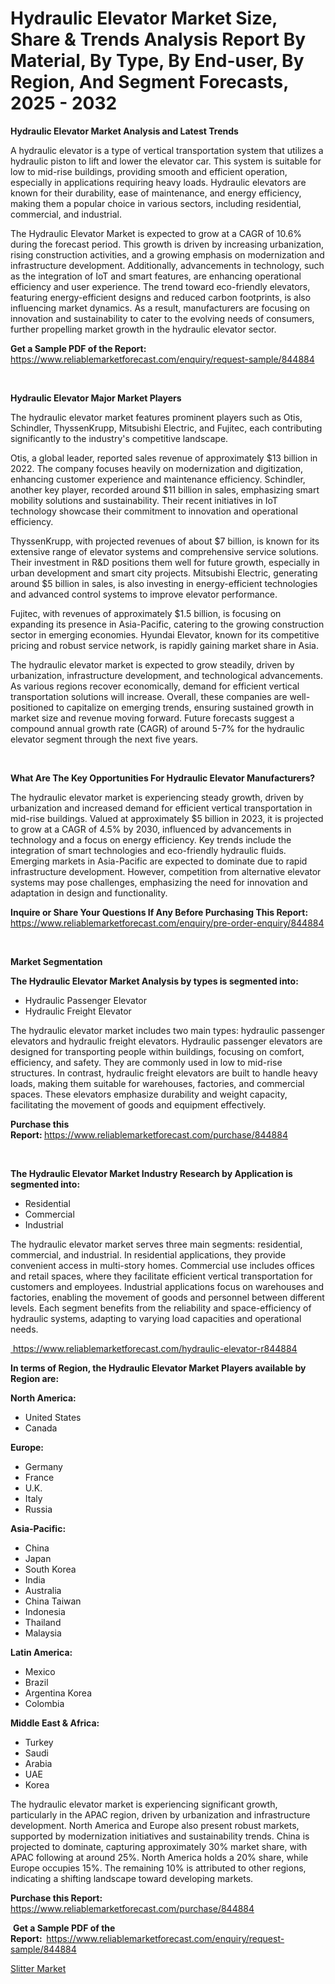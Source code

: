 <p><h1>Hydraulic Elevator Market Size, Share & Trends Analysis Report By Material, By Type, By End-user, By Region, And Segment Forecasts, 2025 - 2032</h1></p><p><strong>Hydraulic Elevator Market Analysis and Latest Trends</strong></p>
<p><p>A hydraulic elevator is a type of vertical transportation system that utilizes a hydraulic piston to lift and lower the elevator car. This system is suitable for low to mid-rise buildings, providing smooth and efficient operation, especially in applications requiring heavy loads. Hydraulic elevators are known for their durability, ease of maintenance, and energy efficiency, making them a popular choice in various sectors, including residential, commercial, and industrial.</p><p>The Hydraulic Elevator Market is expected to grow at a CAGR of 10.6% during the forecast period. This growth is driven by increasing urbanization, rising construction activities, and a growing emphasis on modernization and infrastructure development. Additionally, advancements in technology, such as the integration of IoT and smart features, are enhancing operational efficiency and user experience. The trend toward eco-friendly elevators, featuring energy-efficient designs and reduced carbon footprints, is also influencing market dynamics. As a result, manufacturers are focusing on innovation and sustainability to cater to the evolving needs of consumers, further propelling market growth in the hydraulic elevator sector.</p></p>
<p><strong>Get a Sample PDF of the Report:&nbsp;</strong> <a href="https://www.reliablemarketforecast.com/enquiry/request-sample/844884?utm_campaign=3081&utm_medium=2&utm_source=Github&utm_content=ia&utm_term=08042025&utm_id=hydraulic-elevator">https://www.reliablemarketforecast.com/enquiry/request-sample/844884</a></p>
<p>&nbsp;</p>
<p><strong>Hydraulic Elevator Major Market Players</strong></p>
<p><p>The hydraulic elevator market features prominent players such as Otis, Schindler, ThyssenKrupp, Mitsubishi Electric, and Fujitec, each contributing significantly to the industry's competitive landscape. </p><p>Otis, a global leader, reported sales revenue of approximately $13 billion in 2022. The company focuses heavily on modernization and digitization, enhancing customer experience and maintenance efficiency. Schindler, another key player, recorded around $11 billion in sales, emphasizing smart mobility solutions and sustainability. Their recent initiatives in IoT technology showcase their commitment to innovation and operational efficiency.</p><p>ThyssenKrupp, with projected revenues of about $7 billion, is known for its extensive range of elevator systems and comprehensive service solutions. Their investment in R&D positions them well for future growth, especially in urban development and smart city projects. Mitsubishi Electric, generating around $5 billion in sales, is also investing in energy-efficient technologies and advanced control systems to improve elevator performance.</p><p>Fujitec, with revenues of approximately $1.5 billion, is focusing on expanding its presence in Asia-Pacific, catering to the growing construction sector in emerging economies. Hyundai Elevator, known for its competitive pricing and robust service network, is rapidly gaining market share in Asia.</p><p>The hydraulic elevator market is expected to grow steadily, driven by urbanization, infrastructure development, and technological advancements. As various regions recover economically, demand for efficient vertical transportation solutions will increase. Overall, these companies are well-positioned to capitalize on emerging trends, ensuring sustained growth in market size and revenue moving forward. Future forecasts suggest a compound annual growth rate (CAGR) of around 5-7% for the hydraulic elevator segment through the next five years.</p></p>
<p>&nbsp;</p>
<p><strong>What Are The Key Opportunities For Hydraulic Elevator Manufacturers?</strong></p>
<p><p>The hydraulic elevator market is experiencing steady growth, driven by urbanization and increased demand for efficient vertical transportation in mid-rise buildings. Valued at approximately $5 billion in 2023, it is projected to grow at a CAGR of 4.5% by 2030, influenced by advancements in technology and a focus on energy efficiency. Key trends include the integration of smart technologies and eco-friendly hydraulic fluids. Emerging markets in Asia-Pacific are expected to dominate due to rapid infrastructure development. However, competition from alternative elevator systems may pose challenges, emphasizing the need for innovation and adaptation in design and functionality.</p></p>
<p><strong>Inquire or Share Your Questions If Any Before Purchasing This Report:</strong> <a href="https://www.reliablemarketforecast.com/enquiry/pre-order-enquiry/844884?utm_campaign=3081&utm_medium=2&utm_source=Github&utm_content=ia&utm_term=08042025&utm_id=hydraulic-elevator">https://www.reliablemarketforecast.com/enquiry/pre-order-enquiry/844884</a></p>
<p>&nbsp;</p>
<p><strong>Market Segmentation</strong></p>
<p><strong>The Hydraulic Elevator Market Analysis by types is segmented into:</strong></p>
<p><ul><li>Hydraulic Passenger Elevator</li><li>Hydraulic Freight Elevator</li></ul></p>
<p><p>The hydraulic elevator market includes two main types: hydraulic passenger elevators and hydraulic freight elevators. Hydraulic passenger elevators are designed for transporting people within buildings, focusing on comfort, efficiency, and safety. They are commonly used in low to mid-rise structures. In contrast, hydraulic freight elevators are built to handle heavy loads, making them suitable for warehouses, factories, and commercial spaces. These elevators emphasize durability and weight capacity, facilitating the movement of goods and equipment effectively.</p></p>
<p><strong>Purchase this Report:&nbsp;</strong><a href="https://www.reliablemarketforecast.com/purchase/844884?utm_campaign=3081&utm_medium=2&utm_source=Github&utm_content=ia&utm_term=08042025&utm_id=hydraulic-elevator">https://www.reliablemarketforecast.com/purchase/844884</a></p>
<p>&nbsp;</p>
<p><strong>The Hydraulic Elevator Market Industry Research by Application is segmented into:</strong></p>
<p><ul><li>Residential</li><li>Commercial</li><li>Industrial</li></ul></p>
<p><p>The hydraulic elevator market serves three main segments: residential, commercial, and industrial. In residential applications, they provide convenient access in multi-story homes. Commercial use includes offices and retail spaces, where they facilitate efficient vertical transportation for customers and employees. Industrial applications focus on warehouses and factories, enabling the movement of goods and personnel between different levels. Each segment benefits from the reliability and space-efficiency of hydraulic systems, adapting to varying load capacities and operational needs.</p></p>
<p><a href="https://www.reliablemarketforecast.com/hydraulic-elevator-r844884?utm_campaign=3081&utm_medium=2&utm_source=Github&utm_content=ia&utm_term=08042025&utm_id=hydraulic-elevator">&nbsp;https://www.reliablemarketforecast.com/hydraulic-elevator-r844884</a></p>
<p><strong>In terms of Region, the Hydraulic Elevator Market Players available by Region are:</strong></p>
<p>
    <p> <strong> North America: </strong>
        <ul>
            <li>United States</li>
            <li>Canada</li>
        </ul>
        </p> 
    <p> <strong> Europe: </strong>
        <ul>
            <li>Germany</li>
            <li>France</li>
            <li>U.K.</li>
            <li>Italy</li>
            <li>Russia</li>
        </ul>
        </p> 
    <p> <strong> Asia-Pacific: </strong>
        <ul>
            <li>China</li>
            <li>Japan</li>
            <li>South Korea</li>
            <li>India</li>
            <li>Australia</li>
            <li>China Taiwan</li>
            <li>Indonesia</li>
            <li>Thailand</li>
            <li>Malaysia</li>
        </ul>
        </p> 
    <p> <strong> Latin America: </strong>
        <ul>
            <li>Mexico</li>
            <li>Brazil</li>
            <li>Argentina Korea</li>
            <li>Colombia</li>
        </ul>
        </p> 
    <p> <strong> Middle East & Africa: </strong>
        <ul>
            <li>Turkey</li>
            <li>Saudi</li>
            <li>Arabia</li>
            <li>UAE</li>
            <li>Korea</li>
        </ul>
    </p>
    </p>
<p><p>The hydraulic elevator market is experiencing significant growth, particularly in the APAC region, driven by urbanization and infrastructure development. North America and Europe also present robust markets, supported by modernization initiatives and sustainability trends. China is projected to dominate, capturing approximately 30% market share, with APAC following at around 25%. North America holds a 20% share, while Europe occupies 15%. The remaining 10% is attributed to other regions, indicating a shifting landscape toward developing markets.</p></p>
<p><strong>Purchase this Report: </strong><a href="https://www.reliablemarketforecast.com/purchase/844884?utm_campaign=3081&utm_medium=2&utm_source=Github&utm_content=ia&utm_term=08042025&utm_id=hydraulic-elevator">https://www.reliablemarketforecast.com/purchase/844884</a></p>
<p>&nbsp;<strong>Get a Sample PDF of the Report:&nbsp;&nbsp;</strong><a href="https://www.reliablemarketforecast.com/enquiry/request-sample/844884?utm_campaign=3081&utm_medium=2&utm_source=Github&utm_content=ia&utm_term=08042025&utm_id=hydraulic-elevator">https://www.reliablemarketforecast.com/enquiry/request-sample/844884</a></p>
<p><strong></strong></p>
<p><p><a href="https://github.com/enieyfabius/Market-Research-Report-List-1/blob/main/slitter-market.md?utm_campaign=3081&utm_medium=2&utm_source=Github&utm_content=ia&utm_term=08042025&utm_id=hydraulic-elevator">Slitter Market</a></p></p>